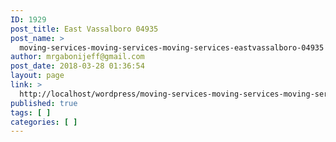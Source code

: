 ```yaml
---
ID: 1929
post_title: East Vassalboro 04935
post_name: >
  moving-services-moving-services-moving-services-eastvassalboro-04935
author: mrgabonijeff@gmail.com
post_date: 2018-03-28 01:36:54
layout: page
link: >
  http://localhost/wordpress/moving-services-moving-services-moving-services-eastvassalboro-04935/
published: true
tags: [ ]
categories: [ ]
---
```

